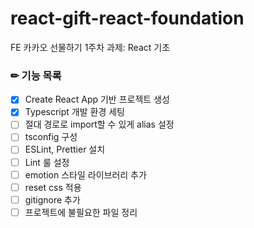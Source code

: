 # react-gift-react-foundation

FE 카카오 선물하기 1주차 과제: React 기초

### ✏ 기능 목록

- [x] Create React App 기반 프로젝트 생성
- [x] Typescript 개발 환경 세팅
- [ ] 절대 경로로 import할 수 있게 alias 설정
- [ ] tsconfig 구성
- [ ] ESLint, Prettier 설치
- [ ] Lint 룰 설정
- [ ] emotion 스타일 라이브러리 추가
- [ ] reset css 적용
- [ ] gitignore 추가
- [ ] 프로젝트에 불필요한 파일 정리
